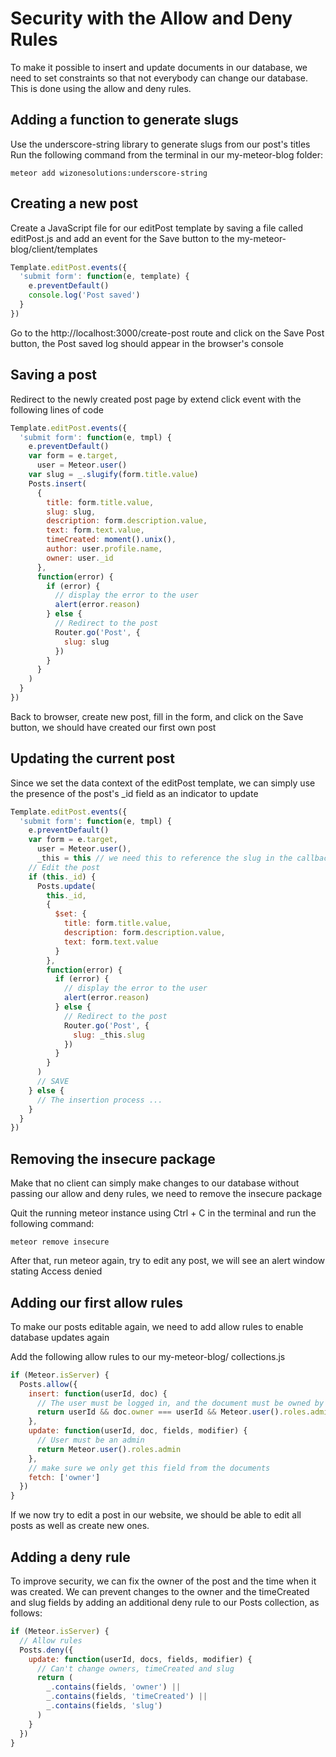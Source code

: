 # Security with the Allow and Deny Rules

To make it possible to insert and update documents in our database,
we need to set constraints so that not everybody can change our database.
This is done using the allow and deny rules.

## Adding a function to generate slugs

Use the underscore-string library to generate slugs from our post's titles
Run the following command from the terminal in our my-meteor-blog folder:

    meteor add wizonesolutions:underscore-string

## Creating a new post

Create a JavaScript file for our editPost template by saving a
file called editPost.js and add an event for the Save button
to the my-meteor-blog/client/templates

```js
Template.editPost.events({
  'submit form': function(e, template) {
    e.preventDefault()
    console.log('Post saved')
  }
})
```

Go to the http://localhost:3000/create-post route and click on the Save Post button,
the Post saved log should appear in the browser's console

## Saving a post

Redirect to the newly created post page by extend click event with the following lines of code

```js
Template.editPost.events({
  'submit form': function(e, tmpl) {
    e.preventDefault()
    var form = e.target,
      user = Meteor.user()
    var slug = _.slugify(form.title.value)
    Posts.insert(
      {
        title: form.title.value,
        slug: slug,
        description: form.description.value,
        text: form.text.value,
        timeCreated: moment().unix(),
        author: user.profile.name,
        owner: user._id
      },
      function(error) {
        if (error) {
          // display the error to the user
          alert(error.reason)
        } else {
          // Redirect to the post
          Router.go('Post', {
            slug: slug
          })
        }
      }
    )
  }
})
```

Back to browser, create new post, fill in the form, and click on the Save button,
we should have created our first own post

## Updating the current post

Since we set the data context of the editPost template,
we can simply use the presence of the post's \_id field as
an indicator to update

```js
Template.editPost.events({
  'submit form': function(e, tmpl) {
    e.preventDefault()
    var form = e.target,
      user = Meteor.user(),
      _this = this // we need this to reference the slug in the callback
    // Edit the post
    if (this._id) {
      Posts.update(
        this._id,
        {
          $set: {
            title: form.title.value,
            description: form.description.value,
            text: form.text.value
          }
        },
        function(error) {
          if (error) {
            // display the error to the user
            alert(error.reason)
          } else {
            // Redirect to the post
            Router.go('Post', {
              slug: _this.slug
            })
          }
        }
      )
      // SAVE
    } else {
      // The insertion process ...
    }
  }
})
```

## Removing the insecure package

Make that no client can simply make changes to our database without
passing our allow and deny rules, we need to remove the insecure package

Quit the running meteor instance using Ctrl + C in the terminal
and run the following command:

    meteor remove insecure

After that, run meteor again, try to edit any post, we will see an
alert window stating Access denied

## Adding our first allow rules

To make our posts editable again, we need to add allow rules to enable database updates again

Add the following allow rules to our my-meteor-blog/ collections.js

```js
if (Meteor.isServer) {
  Posts.allow({
    insert: function(userId, doc) {
      // The user must be logged in, and the document must be owned by the user
      return userId && doc.owner === userId && Meteor.user().roles.admin
    },
    update: function(userId, doc, fields, modifier) {
      // User must be an admin
      return Meteor.user().roles.admin
    },
    // make sure we only get this field from the documents
    fetch: ['owner']
  })
}
```

If we now try to edit a post in our website,
we should be able to edit all posts as well as create new ones.

## Adding a deny rule

To improve security, we can fix the owner of the post and the time when it was created.
We can prevent changes to the owner and the timeCreated and slug fields by adding an
additional deny rule to our Posts collection, as follows:

```js
if (Meteor.isServer) {
  // Allow rules
  Posts.deny({
    update: function(userId, docs, fields, modifier) {
      // Can't change owners, timeCreated and slug
      return (
        _.contains(fields, 'owner') ||
        _.contains(fields, 'timeCreated') ||
        _.contains(fields, 'slug')
      )
    }
  })
}
```
